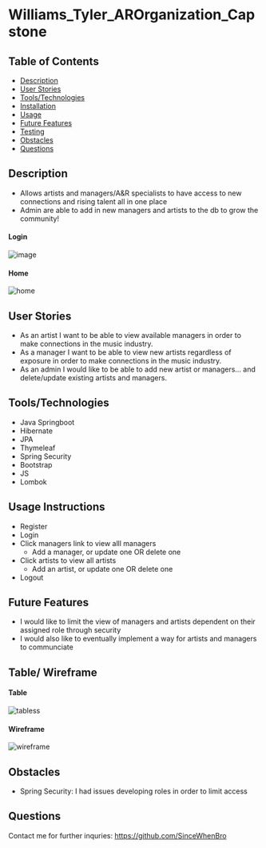 # Williams_Tyler_AROrganization_Capstone

## Table of Contents
 * [Description](#description)
 * [User Stories](#user-stories)
 * [Tools/Technologies](#tools/technologies)
 * [Installation](#installation-instructions)
 * [Usage](#usage-instructions)
 * [Future Features](#future-features)
 * [Testing](#testing)
 * [Obstacles](#obstacles)
 * [Questions](#questions)
 
## Description
 * Allows artists and managers/A&R specialists to have access to new connections and rising talent all in one place
 * Admin are able to add in new managers and artists to the db to grow the community!
#### Login
![image](https://user-images.githubusercontent.com/70001770/176023317-889d3ba6-fc1d-47e0-83c8-ef6e9c018bcd.png)
#### Home
![home](https://user-images.githubusercontent.com/70001770/176023174-96a7ce52-2a88-4c7c-9cd6-f294ba36577a.PNG)

 
## User Stories
 * As an artist I want to be able to view available managers in order to make connections in the music industry.
 * As a manager I want to be able to view new artists regardless of exposure in order to make connections in the music industry.
 * As an admin I would like to be able to add new artist or managers… and delete/update existing artists and managers.

## Tools/Technologies
 * Java Springboot
 * Hibernate
 * JPA
 * Thymeleaf
 * Spring Security
 * Bootstrap
 * JS
 * Lombok

## Usage Instructions
 * Register
 * Login
 * Click managers link to view alll managers
    * Add a manager, or update one OR delete one 
 * Click artists to view all artists
    * Add an artist, or update one OR delete one
 * Logout
 
## Future Features
 * I would like to limit the view of managers and artists dependent on their assigned role through security
 * I would also like to eventually implement a way for artists and managers to communciate

## Table/ Wireframe
#### Table
![tabless](https://user-images.githubusercontent.com/70001770/176023554-cc389a7c-0d5d-4e70-a45f-0519e7457074.PNG)

#### Wireframe
![wireframe](https://user-images.githubusercontent.com/70001770/176023591-721d3c2b-82a5-438e-89ed-c5e601cd2c01.PNG)

## Obstacles
* Spring Security: I had issues developing roles in order to limit access
## Questions

Contact me for further inquries: https://github.com/SinceWhenBro



